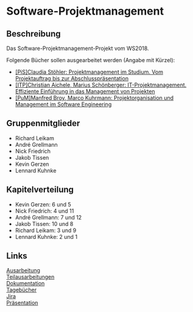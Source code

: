 # Software-Projektmanagement

## Beschreibung

Das Software-Projektmanagement-Projekt vom WS2018.  

Folgende Bücher sollen ausgearbeitet werden (Angabe mit Kürzel):
* [[PiS]Claudia Stöhler: Projektmanagement im Studium. Vom Projektauftrag bis
zur Abschlusspräsentation](https://www.springer.com/de/book/9783658119843)
* [[ITP]Christian Aichele, Marius Schönberger: IT-Projektmanagement. Effiziente
Einführung in das Management von Projekten](https://www.springer.com/de/book/9783658083885)
* [[PuM]Manfred Broy, Marco Kuhrmann: Projektorganisation und Management
im Software Engineering](https://www.springer.com/de/book/9783642292897)

## Gruppenmitglieder

* Richard Leikam
* André Grellmann
* Nick Friedrich
* Jakob Tissen
* Kevin Gerzen
* Lennard Kuhnke

## Kapitelverteilung

* Kevin Gerzen: 6 und 5
* Nick Friedrich: 4 und 11
* André Grellmann: 7 und 12
* Jakob Tissen: 10 und 8
* Richard Leikam: 3 und 9
* Lennard Kuhnke: 2 und 1

## Links

[Ausarbeitung](https://rleikam.github.io/SW-PM-WS2018-Gruppe_1_4-2/#/)  
[Teilausarbeitungen](https://rleikam.github.io/SW-PM-WS2018-Gruppe_1_4-2/#/Teilausarbeitungen/)  
[Dokumentation](https://rleikam.github.io/SW-PM-WS2018-Gruppe_1_4-2/#/Dokumentation/)  
[Tagebücher](https://rleikam.github.io/SW-PM-WS2018-Gruppe_1_4-2/#/Tagebücher/)  
[Jira](https://sw-pm-ws2018-g14-2.atlassian.net)  
[Präsentation](http://htmlpreview.github.io/?https://github.com/rleikam/SW-PM-WS2018-Gruppe_1_4-2/blob/remark-einrichtung/docs/Pr%C3%A4sentation/pr%C3%A4sentation.html) 
